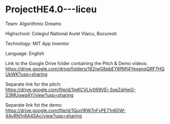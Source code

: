 # ProjectHE4.0---liceu

Team: Algorithmic Dreams

Highschool: Colegiul National Aurel Vlaicu, Bucuresti

Technology: MIT App Inventor

Language: English


Link to the Google Drive folder containing the Pitch & Demo videos: https://drive.google.com/drive/folders/162iwG8pbEY8fNfI4YexanqQRF7HQUkWK?usp=sharing 

Separate link for the pitch: https://drive.google.com/file/d/1mKCVLlv069VEi-SxeZqHwG-S3MUowq4Y/view?usp=sharing

Separate link fot the demo: https://drive.google.com/file/d/1Qun1RW7nFvPE71n6DW-4AyRN1n6A4SAc/view?usp=sharing 
